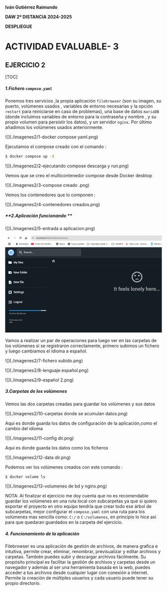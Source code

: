 




**Iván Gutiérrez Raimundo**

**DAW 2º DISTANCIA   2024-2025**

**DESPLIEGUE**







# ACTIVIDAD EVALUABLE- 3

## EJERCICIO 2



[TOC]

##### **1.Fichero `compose.yaml`**

Ponemos tres servicios ,la propia aplicación `filebrowser` (son su imagen, su puerto, volúmenes usados , variables de entorno necesarias y la opción `restart` para reiniciarse en caso de problemas), una base de datos `mariaDB` (donde incluimos variables de entorno para la contraseña y nombre , y su propio volumen para persistir los datos), y un servidor `nginx`. Por último añadimos los volúmenes usados anteriormente.

![](./imagenes2/1-docker compose yaml.png)



Ejecutamos el compose creado con el comando :

```bash
$ docker compose up -d
```



![](./imagenes2/2-ejecutando compose descarga y run.png)

Vemos que se creo el multicontenedor compose desde Docker desktop

![](./imagenes2/3-compose creado .png)



Vemos los contenedores que lo componen :

![](./imagenes2/4-contenedores creados.png)

##### **2.Aplicación funcionando **

![](./imagenes2/5-entrada a aplicacion.png)

![](./imagenes2/6-aplicacion.png)



Vamos a realizar un par de operaciones para luego ver en las carpetas de los volúmenes si se registraron correctamente, primero subimos un fichero y luego cambiamos el idioma  a español.

![](./imagenes2/7-fichero subido.png)

![](./imagenes2/8-lenguaje español.png)

![](./imagenes2/9-español 2.png)



##### **3.Carpetas de los volúmenes**

Vemos las dos carpetas creadas para guardar los volúmenes y sus datos 

![](./imagenes2/10-carpetas donde se acumulan datos.png)

Aquí es donde guarda los datos de configuración de la aplicación,como el cambio del idioma

![](./imagenes2/11-config dir.png)

Aquí es donde guarda los datos como  los ficheros

![](./imagenes2/12-data dir.png)

Podemos ver los volúmenes creados con este comando :

```bash
$ docker volume ls
```

![](./imagenes2/13-volumenes de bd y nginx.png)

NOTA: Al finalizar el ejercicio me doy cuenta que no es recomendable guardar los volúmenes en una ruta local con subcarpetas ya que si quiero exportar el proyecto en otro equipo tendría que crear todo ese árbol de subcarpetas, mejor configurar el `compose.yaml` con una ruta para los volúmenes mas sencilla como: `C:/` o `C:/volumenes`, en principio lo hice así para que quedaran guardados en la carpeta del ejercicio.

##### **4. Funcionamiento de la aplicación**

Filebrowser es una aplicación de gestión de archivos, de manera grafica e intuitiva, permite crear, eliminar, renombrar, previsualizar y editar archivos y carpetas. También puedes subir y descargar archivos fácilmente.
Su propósito principal es facilitar la gestión de archivos y carpetas desde un navegador y además al ser una herramienta basada en la web, puedes acceder a tus archivos desde cualquier lugar con conexión a internet.
Permite la creación de múltiples usuarios y cada usuario puede tener su propio directorio.

